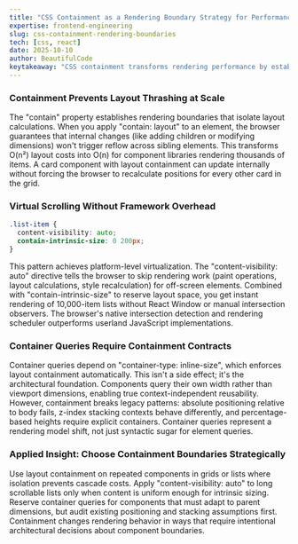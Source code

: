 ```yaml
---
title: "CSS Containment as a Rendering Boundary Strategy for Performance-Critical UIs"
expertise: frontend-engineering
slug: css-containment-rendering-boundaries
tech: [css, react]
date: 2025-10-10
author: BeautifulCode
keytakeaway: "CSS containment transforms rendering performance by establishing explicit isolation boundaries, but requires deliberate architectural choices about component contracts and layout dependencies rather than drop-in optimization."
---
```


### Containment Prevents Layout Thrashing at Scale

The "contain" property establishes rendering boundaries that isolate layout calculations. When you apply "contain: layout" to an element, the browser guarantees that internal changes (like adding children or modifying dimensions) won't trigger reflow across sibling elements. This transforms O(n²) layout costs into O(n) for component libraries rendering thousands of items. A card component with layout containment can update internally without forcing the browser to recalculate positions for every other card in the grid.

### Virtual Scrolling Without Framework Overhead

```css
.list-item {
  content-visibility: auto;
  contain-intrinsic-size: 0 200px;
}
```

This pattern achieves platform-level virtualization. The "content-visibility: auto" directive tells the browser to skip rendering work (paint operations, layout calculations, style recalculation) for off-screen elements. Combined with "contain-intrinsic-size" to reserve layout space, you get instant rendering of 10,000-item lists without React Window or manual intersection observers. The browser's native intersection detection and rendering scheduler outperforms userland JavaScript implementations.

### Container Queries Require Containment Contracts

Container queries depend on "container-type: inline-size", which enforces layout containment automatically. This isn't a side effect; it's the architectural foundation. Components query their own width rather than viewport dimensions, enabling true context-independent reusability. However, containment breaks legacy patterns: absolute positioning relative to body fails, z-index stacking contexts behave differently, and percentage-based heights require explicit containers. Container queries represent a rendering model shift, not just syntactic sugar for element queries.

### Applied Insight: Choose Containment Boundaries Strategically

Use layout containment on repeated components in grids or lists where isolation prevents cascade costs. Apply "content-visibility: auto" to long scrollable lists only when content is uniform enough for intrinsic sizing. Reserve container queries for components that must adapt to parent dimensions, but audit existing positioning and stacking assumptions first. Containment changes rendering behavior in ways that require intentional architectural decisions about component boundaries.